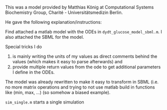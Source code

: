 This was a model provided by Matthias König at Computational Systems Biochemistry Group, Charité - Universitätsmedizin Berlin.

He gave the following explanation/instructions:

Find attached a matlab model with the ODEs in `dydt_glucose_model_sbml.m`. I also attached the SBML for the model.

Special tricks I do 

1. is mainly writing the units of my values as direct comments behind the values (which makes it easy to parse afterwards) and 
1. provide multiple return values from the ode to get additional parameters I define in the ODEs.

The model was already rewritten to make it easy to transform in SBML (i.e. no more matrix operations and trying to not use matlab build in functions like (min, max, ...) (so somehow a biased example).

`sim_single.m` starts a single simulation
